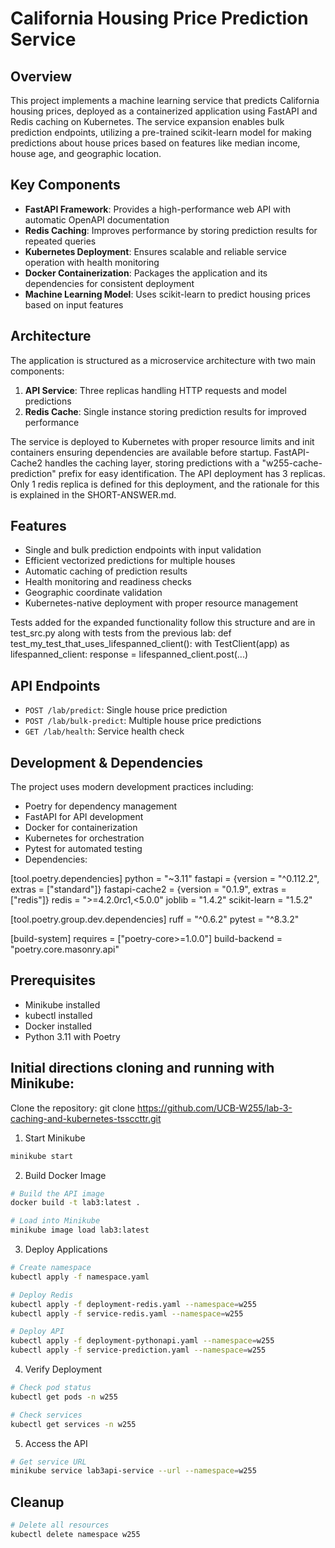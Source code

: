 # California Housing Price Prediction Service

## Overview
This project implements a machine learning service that predicts California housing prices, deployed as a containerized application using FastAPI and Redis caching on Kubernetes. The service expansion enables bulk prediction endpoints, utilizing a pre-trained scikit-learn model for making predictions about house prices based on features like median income, house age, and geographic location.

## Key Components
- **FastAPI Framework**: Provides a high-performance web API with automatic OpenAPI documentation
- **Redis Caching**: Improves performance by storing prediction results for repeated queries
- **Kubernetes Deployment**: Ensures scalable and reliable service operation with health monitoring
- **Docker Containerization**: Packages the application and its dependencies for consistent deployment
- **Machine Learning Model**: Uses scikit-learn to predict housing prices based on input features

## Architecture
The application is structured as a microservice architecture with two main components:
1. **API Service**: Three replicas handling HTTP requests and model predictions
2. **Redis Cache**: Single instance storing prediction results for improved performance

The service is deployed to Kubernetes with proper resource limits and init containers ensuring dependencies are available before startup. FastAPI-Cache2 handles the caching layer, storing predictions with a "w255-cache-prediction" prefix for easy identification. The API deployment has 3 replicas. Only 1 redis replica is defined for this deployment, and the rationale for this is explained in the SHORT-ANSWER.md. 

## Features
- Single and bulk prediction endpoints with input validation
- Efficient vectorized predictions for multiple houses
- Automatic caching of prediction results
- Health monitoring and readiness checks
- Geographic coordinate validation
- Kubernetes-native deployment with proper resource management


Tests added for the expanded functionality follow this structure and are in test_src.py along with tests from the previous lab: 
def test_my_test_that_uses_lifespanned_client():
    with TestClient(app) as lifespanned_client:
        response = lifespanned_client.post(...)

## API Endpoints
- `POST /lab/predict`: Single house price prediction
- `POST /lab/bulk-predict`: Multiple house price predictions
- `GET /lab/health`: Service health check

## Development & Dependencies
The project uses modern development practices including:
- Poetry for dependency management
- FastAPI for API development
- Docker for containerization
- Kubernetes for orchestration
- Pytest for automated testing
- Dependencies:

[tool.poetry.dependencies]
python = "~3.11"
fastapi = {version = "^0.112.2", extras = ["standard"]}
fastapi-cache2 = {version = "0.1.9", extras = ["redis"]}
redis = ">=4.2.0rc1,<5.0.0"
joblib = "1.4.2"
scikit-learn = "1.5.2"

[tool.poetry.group.dev.dependencies]
ruff = "^0.6.2"
pytest = "^8.3.2"

[build-system]
requires = ["poetry-core>=1.0.0"]
build-backend = "poetry.core.masonry.api"

## Prerequisites
- Minikube installed
- kubectl installed
- Docker installed
- Python 3.11 with Poetry

## Initial directions cloning and running with Minikube: 

Clone the repository: git clone https://github.com/UCB-W255/lab-3-caching-and-kubernetes-tssccttr.git

1. Start Minikube
```bash
minikube start
```

2. Build Docker Image
```bash
# Build the API image
docker build -t lab3:latest .

# Load into Minikube
minikube image load lab3:latest
```

3. Deploy Applications
```bash
# Create namespace
kubectl apply -f namespace.yaml

# Deploy Redis
kubectl apply -f deployment-redis.yaml --namespace=w255
kubectl apply -f service-redis.yaml --namespace=w255

# Deploy API
kubectl apply -f deployment-pythonapi.yaml --namespace=w255
kubectl apply -f service-prediction.yaml --namespace=w255
```

4. Verify Deployment
```bash
# Check pod status
kubectl get pods -n w255

# Check services
kubectl get services -n w255
```

5. Access the API
```bash
# Get service URL
minikube service lab3api-service --url --namespace=w255
```

## Cleanup
```bash
# Delete all resources
kubectl delete namespace w255
```

 
